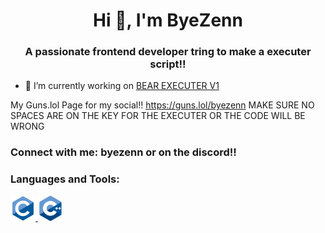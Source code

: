 <h1 align="center">Hi 👋, I'm ByeZenn</h1>
<h3 align="center">A passionate frontend developer tring to make a executer script!!</h3>

- 🔭 I’m currently working on [BEAR EXECUTER V1](https://discord.com/channels/1280995995458732082/1281000424803012723)

My Guns.lol Page for my social!! https://guns.lol/byezenn
MAKE SURE NO SPACES ARE ON THE KEY FOR THE EXECUTER OR THE CODE WILL BE WRONG
<h3 align="left">Connect with me: byezenn or on the discord!!</h3>
<p align="left">
</p>

<h3 align="left">Languages and Tools:</h3>
<p align="left"> <a href="https://www.cprogramming.com/" target="_blank" rel="noreferrer"> <img src="https://raw.githubusercontent.com/devicons/devicon/master/icons/c/c-original.svg" alt="c" width="40" height="40"/> </a> <a href="https://www.w3schools.com/cpp/" target="_blank" rel="noreferrer"> <img src="https://raw.githubusercontent.com/devicons/devicon/master/icons/cplusplus/cplusplus-original.svg" alt="cplusplus" width="40" height="40"/> </a> </p>
